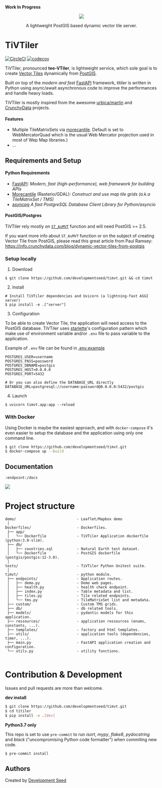 **Work In Progress**

<p align="center">
  <img src="https://user-images.githubusercontent.com/10407788/85882807-ed7f7580-b7ad-11ea-9f7a-86b989761d79.png"/>
  <p align="center">A lightweight PostGIS based dynamic vector tile server.</p>
</p>

# TiVTiler

[![CircleCI](https://circleci.com/gh/developmentseed/timvt.svg?style=svg)](https://circleci.com/gh/developmentseed/timvt)
[![codecov](https://codecov.io/gh/developmentseed/timvt/branch/master/graph/badge.svg)](https://codecov.io/gh/developmentseed/timvt)

TiVTiler, pronounced **tee-VTiler**, is lightweight service, which sole goal is to create [Vector Tiles](https://github.com/mapbox/vector-tile-spec) dynamically from [PostGIS](https://github.com/postgis/postgis).

Built on top of the *modern and fast* [FastAPI](https://fastapi.tiangolo.com) framework, titiler is written in Python using async/await asynchronous code to improve the performances and handle heavy loads.

TiVTiler is mostly inspired from the awesome [urbica/martin](https://github.com/urbica/martin) and [CrunchyData](https://github.com/CrunchyData/pg_tileserv) projects.

#### Features

- Multiple TileMatrixSets via [morecantile](https://github.com/developmentseed/morecantile). Default is set to WebMercatorQuad which is the usual Web Mercator projection used in most of Wep Map libraries.)
- ...

## Requirements and Setup

#### Python Requirements
- [FastAPI](https://fastapi.tiangolo.com): *Modern, fast (high-performance), web framework for building APIs*
- [Morecantile](https://github.com/developmentseed/morecantile) (Rasterio/GDAL): *Construct and use map tile grids (a.k.a TileMatrixSet / TMS)*
- [asyncpg](https://github.com/MagicStack/asyncpg) *A fast PostgreSQL Database Client Library for Python/asyncio* 


#### PostGIS/Postgres

TiVTiler rely mostly on [`ST_AsMVT`](https://postgis.net/docs/ST_AsMVT.html) function and will need PostGIS >= 2.5. 

If you want more info about `ST_AsMVT` function or on the subject of creating Vector Tile from PostGIS, please read this great article from Paul Ramsey: https://info.crunchydata.com/blog/dynamic-vector-tiles-from-postgis

### Setup locally

1. Download
```
$ git clone https://github.com/developmentseed/timvt.git && cd timvt
```
2. Install
```
# Install TiVTiler dependencies and Uvicorn (a lightning-fast ASGI server)
$ pip install -e .["server"]
```
3. Configuration

To be able to create Vector Tile, the application will need access to the PostGIS database. TiVTiler uses [starlette](https://www.starlette.io/config/)'s configuration pattern which make use of environment variable and/or `.env` file to pass variable to the application.

Example of `.env` file can be found in [.env.example](.env.example)
```
POSTGRES_USER=username
POSTGRES_PASS=password
POSTGRES_DBNAME=postgis
POSTGRES_HOST=0.0.0.0
POSTGRES_PORT=5432

# Or you can also define the DATABASE_URL directly
DATABASE_URL=postgresql://username:password@0.0.0.0:5432/postgis
```

4. Launch
```
$ uvicorn timvt.app:app --reload
```

### With Docker

Using Docker is maybe the easiest approach, and with `docker-compose` it's even easier to setup the database and the application using only one command line.

```bash
$ git clone https://github.com/developmentseed/timvt.git
$ docker-compose up --build
```

## Documentation

`:endpoint:/docs`

![](https://user-images.githubusercontent.com/10407788/85869490-be5f0900-b799-11ea-91aa-1d3ff95a46b4.png)



# Project structure

```
demo/                            - Leaflet/Mapbox demo
 │
Dockerfiles/                     - Dockerfiles.
 ├── app/
 │   └── Dockerfile              - TiVTiler Application dockerfile (python:3.8-slim).
 ├── db/
 │   ├── countries.sql           - Natural Earth test dataset.
 │   └── Dockerfile              - PostGIS dockerfile (postgis/postgis:12-3.0).
 │
tests/                           - TiVTiler Python Unitest suite.
 │
timvt/                           - python module.
 ├── endpoints/                  - Application routes.
 │   ├── demo.py                 - Demo web pages.
 │   ├── health.py               - health check endpoint.
 │   ├── index.py                - Table metadata and list.
 │   ├── tiles.py                - Tile related endpoints.
 │   └── tms.py                  - TileMatrixSet list and metadata.
 ├── custom/                     - Custom TMS grids.
 ├── db/                         - db related tools.
 ├── models/                     - pydantic models for this application.
 ├── ressources/                 - application ressources (enums, constants, ...).
 ├── templates/                  - factory and html templates.
 ├── utils/                      - application tools (dependencies, timer, ...).
 ├── main.py                     - FastAPI application creation and configuration.
 └── utils.py                    - utility functions.
 
```


# Contribution & Development

Issues and pull requests are more than welcome.

**dev install**

```bash
$ git clone https://github.com/developmentseed/timvt.git
$ cd titiler
$ pip install -e .[dev]
```

**Python3.7 only**

This repo is set to use `pre-commit` to run *isort*, *mypy*, *flake8*, *pydocstring* and *black* ("uncompromising Python code formatter") when commiting new code.

```bash
$ pre-commit install
```

## Authors
Created by [Development Seed](<http://developmentseed.org>)

